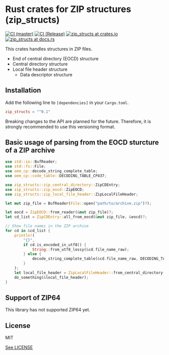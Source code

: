 # Rust crates for ZIP structures (zip_structs)

[![CI (master)](<https://github.com/tats-u/rust-zip-structs/workflows/CI%20(master)/badge.svg>)](https://github.com/tats-u/rust-zip-structs/actions?query=workflow%3A%22CI+%28master%29%22)
[![CI (Release)](<https://github.com/tats-u/rust-zip-structs/workflows/CI%20(Release)/badge.svg>)](https://github.com/tats-u/rust-zip-structs/actions?query=workflow%3A%22CI+%28Release%29%22)
[![zip_structs at crates.io](https://img.shields.io/crates/v/zip_structs.svg)](https://crates.io/crates/zip_structs)
[![zip_structs at docs.rs](https://docs.rs/zip_structs/badge.svg)](https://docs.rs/zip_structs/)

This crates handles structures in ZIP files.

- End of central directory (EOCD) structure
- Central directory structure
- Local file header structure
  - Data descriptor structure

## Installation

Add the following line to `[dependencies]` in your `Cargo.toml`.

```toml
zip_structs = "^0.1"
```

Breaking changes to the API are planned for the future.  Therefore, it is strongly recommended to use this versioning format.

## Basic usage of parsing from the EOCD sturcture of a ZIP archive

```rust
use std::io::BufReader;
use std::fs::File;
use oem_cp::decode_string_complete_table;
use oem_cp::code_table::DECODING_TABLE_CP437;

use zip_structs::zip_central_directory::ZipCDEntry;
use zip_structs::zip_eocd::ZipEOCD;
use zip_structs::zip_local_file_header::ZipLocalFileHeader;

let mut zip_file = BufReader(File::open("path/to/archive.zip")?);

let eocd = ZipEOCD::from_reader(&mut zip_file)?;
let cd_list = ZipCDEntry::all_from_eocd(&mut zip_file, &eocd)?;

// Show file names in the ZIP archive
for cd in &cd_list {
    println!(
        "{}",
        if cd.is_encoded_in_utf8() {
            String::from_utf8_lossy(&cd.file_name_raw);
        } else {
            decode_string_complete_table(&cd.file_name_raw, DECODING_TABLE_CP437)
        }
    );
    let local_file_header = ZipLocalFileHeader::from_central_directory(&mut zip_file, &cd)?;
    do_something(&local_file_header);
}
```

## Support of ZIP64

This library has not supported ZIP64 yet.

## License

MIT

[See LICENSE](./LICENSE)

